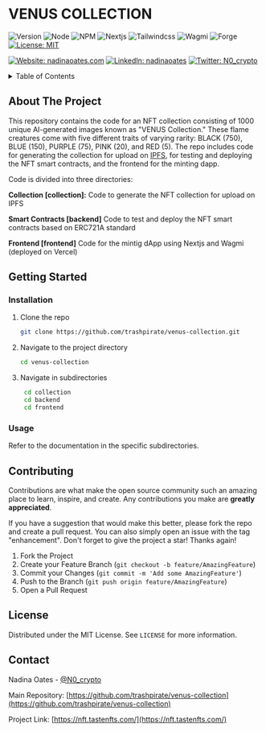 # VENUS COLLECTION

![Version](https://img.shields.io/badge/version-1.0.0-blue.svg?style=for-the-badge)
![Node](https://img.shields.io/badge/node-v20.10.0-blue.svg?style=for-the-badge)
![NPM](https://img.shields.io/badge/npm-v10.2.3-blue?style=for-the-badge)
![Nextjs](https://img.shields.io/badge/next-v13.5.4-blue?style=for-the-badge)
![Tailwindcss](https://img.shields.io/badge/TailwindCSS-v3.0-blue?style=for-the-badge)
![Wagmi](https://img.shields.io/badge/Wagmi-v1.4.3-blue?style=for-the-badge)
![Forge](https://img.shields.io/badge/Forge-v0.2.0-blue?style=for-the-badge)
[![License: MIT](https://img.shields.io/github/license/trashpirate/hold-earn.svg?style=for-the-badge)](https://github.com/trashpirate/hold-earn/blob/main/LICENSE)

[![Website: nadinaoates.com](https://img.shields.io/badge/Portfolio-00e0a7?style=for-the-badge&logo=Website)](https://nadinaoates.com)
[![LinkedIn: nadinaoates](https://img.shields.io/badge/LinkedIn-0a66c2?style=for-the-badge&logo=LinkedIn&logoColor=f5f5f5)](https://linkedin.com/in/nadinaoates)
[![Twitter: N0_crypto](https://img.shields.io/badge/@N0_crypto-black?style=for-the-badge&logo=X)](https://twitter.com/N0_crypto)

<!-- TABLE OF CONTENTS -->
<details>
  <summary>Table of Contents</summary>
  <ol>
    <li>
      <a href="#about-the-project">About The Project</a>
    </li>
    <li>
      <a href="#getting-started">Getting Started</a>
      <ul>
        <li><a href="#installation">Installation</a></li>
        <li><a href="#usage">Usage</a></li>
      </ul>
    </li>
    <li><a href="#contributing">Contributing</a></li>
    <li><a href="#license">License</a></li>
    <li><a href="#contact">Contact</a></li>
    <!-- <li><a href="#acknowledgments">Acknowledgments</a></li> -->
  </ol>
</details>

<!-- ABOUT THE PROJECT -->

## About The Project

This repository contains the code for an NFT collection consisting of 1000 unique AI-generated images known as "VENUS Collection." These flame creatures come with five different traits of varying rarity: BLACK (750), BLUE (150), PURPLE (75), PINK (20), and RED (5). The repo includes code for generating the collection for upload on [IPFS](https://ipfs.tech/), for testing and deploying the NFT smart contracts, and the frontend for the minting dapp.

Code is divided into three directories:

**Collection [collection]:**
Code to generate the NFT collection for upload on IPFS

**Smart Contracts [backend]**
Code to test and deploy the NFT smart contracts based on ERC721A standard

**Frontend [frontend]**
Code for the mintig dApp using Nextjs and Wagmi (deployed on Vercel)

<!-- GETTING STARTED -->

## Getting Started

### Installation

1. Clone the repo
   ```sh
   git clone https://github.com/trashpirate/venus-collection.git
   ```
2. Navigate to the project directory
   ```sh
   cd venus-collection
   ```
3. Navigate in subdirectories
   ```sh
    cd collection
    cd backend
    cd frontend
   ```

### Usage

Refer to the documentation in the specific subdirectories.

<!-- CONTRIBUTING -->

## Contributing

Contributions are what make the open source community such an amazing place to learn, inspire, and create. Any contributions you make are **greatly appreciated**.

If you have a suggestion that would make this better, please fork the repo and create a pull request. You can also simply open an issue with the tag "enhancement".
Don't forget to give the project a star! Thanks again!

1. Fork the Project
2. Create your Feature Branch (`git checkout -b feature/AmazingFeature`)
3. Commit your Changes (`git commit -m 'Add some AmazingFeature'`)
4. Push to the Branch (`git push origin feature/AmazingFeature`)
5. Open a Pull Request

<!-- LICENSE -->

## License

Distributed under the MIT License. See `LICENSE` for more information.

<!-- CONTACT -->

## Contact

Nadina Oates - [@N0_crypto](https://twitter.com/N0_crypto)

Main Repository: [https://github.com/trashpirate/venus-collection](https://github.com/trashpirate/venus-collection)

Project Link: [https://nft.tastenfts.com/](https://nft.tastenfts.com/)

<!-- ACKNOWLEDGMENTS -->
<!-- ## Acknowledgments -->
